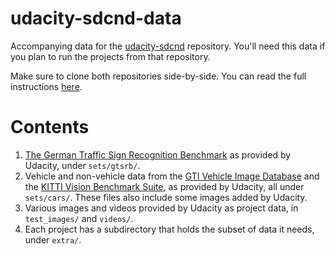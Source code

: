 # udacity-sdcnd-data
Accompanying data for the [udacity-sdcnd](https://github.com/yrahal/udacity-sdcnd) repository. You'll need
this data if you plan to run the projects from that repository.

Make sure to clone both repositories side-by-side. You can read the full instructions [here](https://github.com/yrahal/udacity-sdcnd/blob/master/README.md).

# Contents
1. [The German Traffic Sign Recognition Benchmark](http://benchmark.ini.rub.de/?section=gtsrb&subsection=dataset)
   as provided by Udacity, under `sets/gtsrb/`.
2. Vehicle and non-vehicle data from the [GTI Vehicle Image Database](https://www.gti.ssr.upm.es/data/Vehicle_database.html)
   and the [KITTI Vision Benchmark Suite](http://www.cvlibs.net/datasets/kitti/), as provided by Udacity,
   all under `sets/cars/`. These files also include some images added by Udacity.
3. Various images and videos provided by Udacity as project data, in `test_images/` and `videos/`.
4. Each project has a subdirectory that holds the subset of data it needs, under `extra/`.